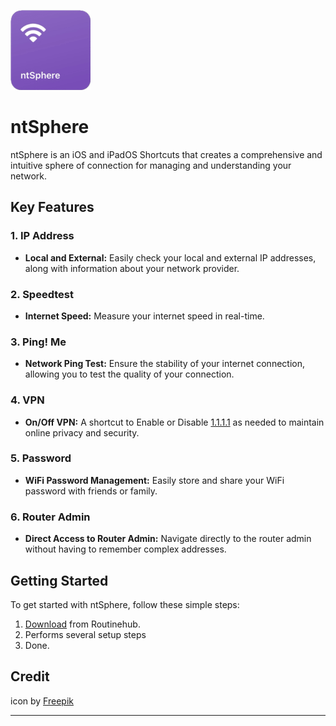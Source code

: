 ![app icon](https://github.com/hamzdot/ntSphere/blob/iOS-and-iPadOS/.github/readme-img/ntSphere.png)
# ntSphere

ntSphere is an iOS and iPadOS Shortcuts that creates a comprehensive and intuitive sphere of connection for managing and understanding your network.

## Key Features

### 1. IP Address
   - **Local and External:** Easily check your local and external IP addresses, along with information about your network provider.

### 2. Speedtest
   - **Internet Speed:** Measure your internet speed in real-time.

### 3. Ping! Me
   - **Network Ping Test:** Ensure the stability of your internet connection, allowing you to test the quality of your connection.

### 4. VPN
   - **On/Off VPN:** A shortcut to Enable or Disable [1.1.1.1](https://apps.apple.com/id/app/1-1-1-1-faster-internet/id1423538627) as needed to maintain online privacy and security.

### 5. Password
   - **WiFi Password Management:** Easily store and share your WiFi password with friends or family.

### 6. Router Admin
   - **Direct Access to Router Admin:** Navigate directly to the router admin without having to remember complex addresses.

## Getting Started

To get started with ntSphere, follow these simple steps:

1. [Download](https://routinehub.co/shortcut/17471/) from Routinehub.
2. Performs several setup steps
3. Done.

## Credit

icon by [Freepik](https://www.flaticon.com/authors/freepik)

---
